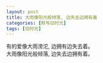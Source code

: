 ```yaml
---
layout: post
title: 大雨像阳光般倾落, 边失去边拥有着
categories: [默写旧时光]
tags: [旧时光]
---
```


有的爱像大雨滂沱, 边拥有边失去着。  
大雨像阳光般倾落, 边失去边拥有着。

